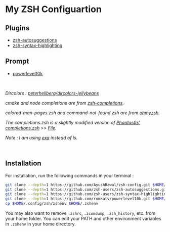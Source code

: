 # My ZSH Configuartion

## Plugins
- [zsh-autosuggestions]( https://github.com/zsh-users/zsh-autosuggestions )
- [zsh-syntax-highlighting]( https://github.com/zsh-users/zsh-syntax-highlighting ) 

## Prompt
- [powerlevel10k]( https://github.com/romkatv/powerlevel10k )

<br>

*Dircolors : [peterhellberg/dircolors-jellybeans]( https://github.com/peterhellberg/dircolors-jellybeans )*

*cmake and node completions are from [zsh-completions]( https://github.com/zsh-users/zsh-completions ).*

*colored-man-pages.zsh and command-not-found.zsh are from [ohmyzsh]( https://github.com/ohmyzsh/ohmyzsh ).*

*The completions.zsh is a slightly modified version of [Phantas0s' completions.zsh](https://github.com/Phantas0s) >> [File]( https://github.com/Phantas0s/.dotfiles/blob/master/zsh/completion.zsh ).*

*Note : I am using [exa](https://github.com/ogham/exa) instead of ls.*

<br>

## Installation

For installation, run the following commands in your terminal :

```bash
git clone --depth=1 https://github.com/AyushRawal/zsh-config.git $HOME/.config/zsh
git clone --depth=1 https://github.com/zsh-users/zsh-autosuggestions.git $HOME/.config/zsh/zsh-autosuggestions
git clone --depth=1 https://github.com/zsh-users/zsh-syntax-highlighting.git $HOME/.config/zsh/zsh-syntax-highlighting
git clone --depth=1 https://github.com/romkatv/powerlevel10k.git $HOME/.config/zsh/powerlevel10k
cp $HOME/.config/zsh/zshenv $HOME/.zshenv

```

You may also want to remove `.zshrc`, `.zcomdump`, `.zsh_history`, etc. from your home folder.
You can edit your PATH and other environment variables in `.zshenv` in your home directory.
